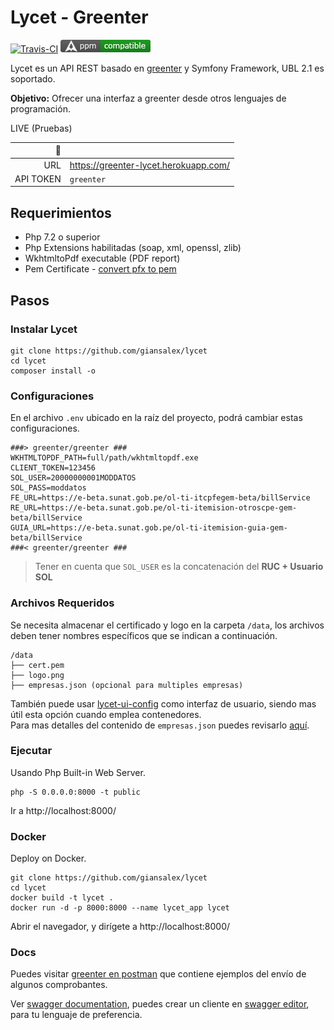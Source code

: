 # Lycet - Greenter
[![Travis-CI](https://travis-ci.com/giansalex/lycet.svg?branch=master)](https://travis-ci.org/giansalex/lycet)
[![PPM Compatible](https://raw.githubusercontent.com/php-pm/ppm-badge/master/ppm-badge.png)](https://github.com/php-pm/php-pm)

Lycet es un API REST basado en [greenter](https://github.com/thegreenter/greenter) y Symfony Framework, UBL 2.1 es soportado.

**Objetivo:** Ofrecer una interfaz a greenter desde otros lenguajes de programación. 

LIVE (Pruebas)

|      :rocket: |                                      |
|--------------:|--------------------------------------|
|URL            | https://greenter-lycet.herokuapp.com/|    
|API TOKEN      | `greenter`                           |

## Requerimientos
- Php 7.2 o superior
- Php Extensions habilitadas (soap, xml, openssl, zlib)
- WkhtmltoPdf executable (PDF report)
- Pem Certificate - [convert pfx to pem](https://github.com/thegreenter/xmldsig/blob/master/CONVERT.md)

## Pasos

### Instalar Lycet
```
git clone https://github.com/giansalex/lycet
cd lycet
composer install -o
```

### Configuraciones  
En el archivo `.env` ubicado en la raíz del proyecto, podrá cambiar estas configuraciones.
```
###> greenter/greenter ###
WKHTMLTOPDF_PATH=full/path/wkhtmltopdf.exe
CLIENT_TOKEN=123456
SOL_USER=20000000001MODDATOS
SOL_PASS=moddatos
FE_URL=https://e-beta.sunat.gob.pe/ol-ti-itcpfegem-beta/billService
RE_URL=https://e-beta.sunat.gob.pe/ol-ti-itemision-otroscpe-gem-beta/billService
GUIA_URL=https://e-beta.sunat.gob.pe/ol-ti-itemision-guia-gem-beta/billService
###< greenter/greenter ###
```

> Tener en cuenta que `SOL_USER` es la concatenación del **RUC + Usuario SOL**

### Archivos Requeridos
Se necesita almacenar el certificado y logo en la carpeta `/data`, los archivos deben tener nombres específicos que se indican
a continuación.
```
/data
├── cert.pem
├── logo.png
├── empresas.json (opcional para multiples empresas)
```
También puede usar [lycet-ui-config](https://giansalex.github.io/lycet-ui-config/) como interfaz de usuario, siendo mas útil
esta opción cuando emplea contenedores.  
Para mas detalles del contenido de `empresas.json` puedes revisarlo [aquí](https://github.com/giansalex/lycet/pull/129).

### Ejecutar    
Usando Php Built-in Web Server.
```
php -S 0.0.0.0:8000 -t public
```
Ir a http://localhost:8000/


### Docker
Deploy on Docker.
```
git clone https://github.com/giansalex/lycet
cd lycet
docker build -t lycet .
docker run -d -p 8000:8000 --name lycet_app lycet 
```

Abrir el navegador, y dirígete a http://localhost:8000/

### Docs

Puedes visitar [greenter en postman](https://www.postman.com/greenter/) que contiene ejemplos del envío de algunos comprobantes.

Ver [swagger documentation](http://petstore.swagger.io/?url=https://raw.githubusercontent.com/giansalex/lycet/master/public/swagger.yaml), puedes crear un cliente en [swagger editor](http://editor.swagger.io/?url=https://raw.githubusercontent.com/giansalex/lycet/master/public/swagger.yaml), para tu lenguaje de preferencia.

